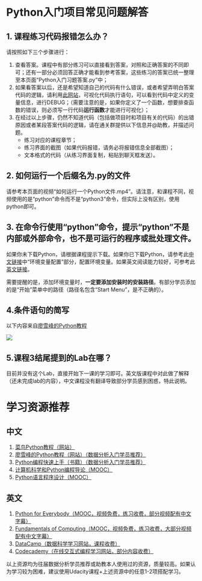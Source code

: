 # Python入门项目常见问题解答

## 1. 课程练习代码报错怎么办？

请按照如下三个步骤进行：

1. 查看答案。课程中有部分练习可以直接看到答案，对照和正确答案的不同即可；还有一部分必须回答正确才能看到参考答案，这些练习的答案已统一整理至本页面“Python入门习题答案.py”中；
2. 如果看答案以后，还是希望知道自己的代码有什么错误，或者希望弄明白答案代码的逻辑，请利用[此网站](http://www.pythontutor.com/visualize.html#mode=edit)，可视化代码执行语句，可以看到代码中定义的变量信息，进行DEBUG；（需要注意的是，如果你定义了一个函数，想要排查函数的错误，则必须写一行代码**运行函数**才能进行可视化）；
3. 在经过以上步骤，仍然不知道代码（包括做项目时和项目有关的代码）的出错原因或者某段答案代码的逻辑，请在通关群提供以下信息并@助教，并描述问题。
    - 练习对应的课程章节；
    - 练习界面的截图（如果代码报错，请务必将报错信息全部截图）；
    - 文本格式的代码（从练习界面复制，粘贴到聊天框发送）。

## 2. 如何运行一个后缀名为.py的文件

请参考本页面的视频“如何运行一个Python文件.mp4”。请注意，和课程不同，视频使用的是“python”命令而不是“python3”命令，但实际上没有区别，使用python即可。

## 3. 在命令行使用“python”命令，提示“python”不是内部或外部命令，也不是可运行的程序或批处理文件。

如果你未下载Python，请根据课程提示下载。如果你已下载Python，请参考此[中文链接](http://www.runoob.com/python/python-install.html)中“环境变量配置”部分，配置环境变量。如果英文阅读能力较好，可参考此[英文链接](https://stackoverflow.com/questions/13596505/python-not-working-in-command-prompt)。

需要提醒的是，添加环境变量时，**一定要添加安装时的安装路径**。有部分学员添加的是“开始”菜单中的路径（路径名包含“Start Menu”，是不正确的）。

## 4.条件语句的简写

以下内容来自[廖雪峰的Python教程](https://www.liaoxuefeng.com/wiki/0014316089557264a6b348958f449949df42a6d3a2e542c000/001431675624710bb20e9734ef343bbb4bd64bcd37d4b52000)

![](https://i.imgur.com/MzIgQAS.png)

## 5.课程3结尾提到的Lab在哪？

目前并没有这个Lab，直接开始下一课的学习即可。英文版课程中对此做了解释（还未完成lab的内容），中文课程没有翻译导致部分学员感到困惑，特此说明。

# 学习资源推荐

## 中文
1. [菜鸟Python教程（网站）](http://www.runoob.com/python3/python3-tutorial.html)
2. [廖雪峰的Python教程（网站）（数据分析入门学员推荐）](https://www.liaoxuefeng.com/wiki/0014316089557264a6b348958f449949df42a6d3a2e542c000)
3. [Python编程快速上手（书籍）（数据分析入门学员推荐）](https://book.douban.com/subject/26836700/)
4. [计算机科学和Python编程导论（MOOC）](https://www.xuetangx.com/courses/course-v1:MITx+6_00_1x+sp/about)
5. [Python语言程序设计（MOOC）](http://www.icourse163.org/course/BIT-268001)

## 英文
1. [Python for Everybody（MOOC，视频免费，练习收费，部分视频配有中文字幕）](https://zh.coursera.org/specializations/python)
2. [Fundamentals of Computing（MOOC，视频免费，练习收费，大部分视频配有中文字幕）](https://zh.coursera.org/specializations/computer-fundamentals)
3. [DataCamp（数据科学学习网站，课程收费）](https://www.datacamp.com/)
4. [Codecademy（在线交互式编程学习网站，部分内容收费）](https://www.codecademy.com/)

以上资源均为往届数据分析学员推荐或助教本人使用过的资源，质量较高。如果认为学习较为困难，建议使用Udacity课程+上述资源中的任意1-2项搭配学习。